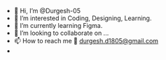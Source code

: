 - 👋 Hi, I’m @Durgesh-05
- 👀 I’m interested in Coding, Designing, Learning.
- 🌱 I’m currently learning Figma.
- 💞️ I’m looking to collaborate on ...
- 📫 How to reach me 📧 durgesh.d1805@gmail.com 
- 

<!---
Durgesh-05/Durgesh-05 is a ✨ special ✨ repository because its `README.md` (this file) appears on your GitHub profile.
You can click the Preview link to take a look at your changes.
--->
